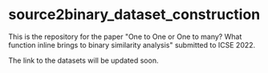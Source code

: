 # source2binary_dataset_construction
 
This is the repository for the paper "One to One or One to many? What function inline brings to binary similarity analysis" submitted to ICSE 2022.

The link to the datasets will be updated soon.
